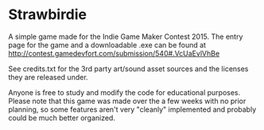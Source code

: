 # Strawbirdie
A simple game made for the Indie Game Maker Contest 2015.
The entry page for the game and a downloadable .exe can be found at http://contest.gamedevfort.com/submission/540#.VcUaEvlVhBe

See credits.txt for the 3rd party art/sound asset sources and the licenses they are released under.

Anyone is free to study and modify the code for educational purposes. Please note that this game was made over the a few weeks with no prior planning, so some features aren't very "cleanly" implemented and probably could be much better organized.

